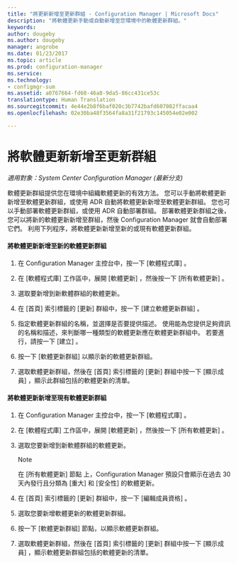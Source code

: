 ```yaml
---
title: "將更新新增至更新群組 - Configuration Manager | Microsoft Docs"
description: "將軟體更新手動或自動新增至您環境中的軟體更新群組。"
keywords: 
author: dougeby
ms.author: dougeby
manager: angrobe
ms.date: 01/23/2017
ms.topic: article
ms.prod: configuration-manager
ms.service: 
ms.technology:
- configmgr-sum
ms.assetid: a0767664-fd60-46a8-9da5-86cc431ce53c
translationtype: Human Translation
ms.sourcegitcommit: 4e44e2b8f6baf020c3b7742bafd607082ffacaa4
ms.openlocfilehash: 02e30ba48f3564fa8a31f21793c145054e02e002

---
```


# <a name="add-software-updates-to-an-update-group"></a>將軟體更新新增至更新群組  

*適用對象：System Center Configuration Manager (最新分支)*

 軟體更新群組提供您在環境中組織軟體更新的有效方法。 您可以手動將軟體更新新增至軟體更新群組，或使用 ADR 自動將軟體更新新增至軟體更新群組。 您也可以手動部署軟體更新群組，或使用 ADR 自動部署群組。 部署軟體更新群組之後，您可以將新的軟體更新新增至群組，然後 Configuration Manager 就會自動部署它們。 利用下列程序，將軟體更新新增至新的或現有軟體更新群組。  

#### <a name="to-add-software-updates-to-a-new-software-update-group"></a>將軟體更新新增至新的軟體更新群組  

1.  在 Configuration Manager 主控台中，按一下 [軟體程式庫] 。  

2.  在 [軟體程式庫] 工作區中，展開 [軟體更新] ，然後按一下 [所有軟體更新] 。  

3.  選取要新增到新軟體群組的軟體更新。  

4.  在 [首頁]  索引標籤的 [更新]  群組中，按一下 [建立軟體更新群組] 。  

5.  指定軟體更新群組的名稱，並選擇是否要提供描述。 使用能為您提供足夠資訊的名稱和描述，來判斷哪一種類型的軟體更新應在軟體更新群組中。 若要進行，請按一下 [建立] 。  

6.  按一下 [軟體更新群組]  以顯示新的軟體更新群組。  

7.  選取軟體更新群組，然後在 [首頁]  索引標籤的 [更新]  群組中按一下 [顯示成員]  ，顯示此群組包括的軟體更新的清單。  

#### <a name="to-add-software-updates-to-an-existing-software-update-group"></a>將軟體更新新增至現有軟體更新群組  

1.  在 Configuration Manager 主控台中，按一下 [軟體程式庫] 。  

2.  在 [軟體程式庫] 工作區中，展開 [軟體更新] ，然後按一下 [所有軟體更新] 。  

3.  選取您要新增到新軟體群組的軟體更新。  

    > [!NOTE]  
    >  在 [所有軟體更新] 節點 上，Configuration Manager 預設只會顯示在過去 30 天內發行且分類為 [重大] 和 [安全性] 的軟體更新。  

4.  在 [首頁]  索引標籤的 [更新]  群組中，按一下 [編輯成員資格] 。  

5.  選取您要新增軟體更新的軟體更新群組。  

6.  按一下 [軟體更新群組]  節點，以顯示軟體更新群組。  

7.  選取軟體更新群組，然後在 [首頁]  索引標籤的 [更新]  群組中按一下 [顯示成員]  ，顯示軟體更新群組包括的軟體更新的清單。  



<!--HONumber=Jan17_HO4-->


